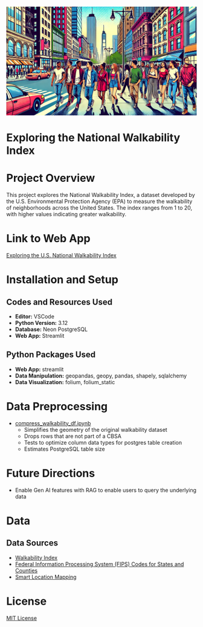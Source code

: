<p align="center">
  <img src="assets\header_image.jpg"> 
</p>

# Exploring the National Walkability Index

# Project Overview
This project explores the National Walkability Index, a dataset developed by the U.S. Environmental Protection Agency (EPA) to measure the walkability of neighborhoods across the United States. The index ranges from 1 to 20, with higher values indicating greater walkability.

# Link to Web App
[Exploring the U.S. National Walkability Index](https://citybot.streamlit.app/)

# Installation and Setup

## Codes and Resources Used
- **Editor:** VSCode
- **Python Version:** 3.12
- **Database:** Neon PostgreSQL
- **Web App:** Streamlit

## Python Packages Used
- **Web App:**  streamlit
- **Data Manipulation:** geopandas, geopy, pandas, shapely, sqlalchemy 
- **Data Visualization:** folium, folium_static

# Data Preprocessing
- [compress_walkability_df.ipynb](https://github.com/ghgeist/urbanism_project/blob/main/notebooks/compress_walkability_df.ipynb)
  - Simplifies the geometry of the original walkability dataset
  - Drops rows that are not part of a CBSA
  - Tests to optimize column data types for postgres table creation
  - Estimates PostgreSQL table size

# Future Directions
* Enable Gen AI features with RAG to enable users to query the underlying data

# Data
## Data Sources
- [Walkability Index](https://catalog.data.gov/dataset/walkability-index3)
- [Federal Information Processing System (FIPS) Codes for States and Counties](https://transition.fcc.gov/oet/info/maps/census/fips/fips.txt)
- [Smart Location Mapping](https://www.epa.gov/smartgrowth/smart-location-mapping#walkability)

# License
[MIT License](https://opensource.org/license/mit/)
